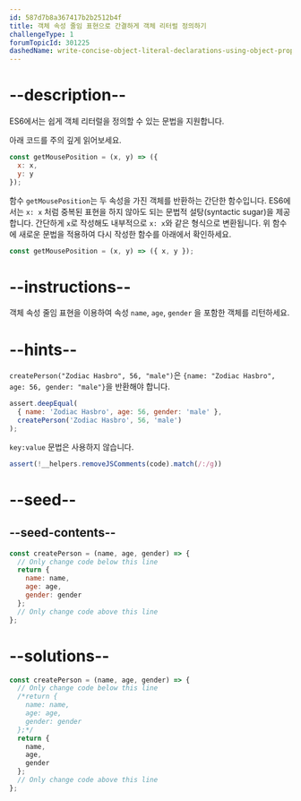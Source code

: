 ```yaml
---
id: 587d7b8a367417b2b2512b4f
title: 객체 속성 줄임 표현으로 간결하게 객체 리터럴 정의하기
challengeType: 1
forumTopicId: 301225
dashedName: write-concise-object-literal-declarations-using-object-property-shorthand
---
```


# --description--

ES6에서는 쉽게 객체 리터럴을 정의할 수 있는 문법을 지원합니다.

아래 코드를 주의 깊게 읽어보세요.

```js
const getMousePosition = (x, y) => ({
  x: x,
  y: y
});
```

함수 `getMousePosition`는 두 속성을 가진 객체를 반환하는 간단한 함수입니다. ES6에서는 `x: x` 처럼 중복된 표현을 하지 않아도 되는 문법적 설탕(syntactic sugar)을 제공합니다. 간단하게 `x`로 작성해도 내부적으로 `x: x`와 같은 형식으로 변환됩니다. 위 함수에 새로운 문법을 적용하여 다시 작성한 함수를 아래에서 확인하세요.

```js
const getMousePosition = (x, y) => ({ x, y });
```

# --instructions--

객체 속성 줄임 표현을 이용하여 속성 `name`, `age`, `gender` 을 포함한 객체를 리턴하세요.

# --hints--

`createPerson("Zodiac Hasbro", 56, "male")`은 `{name: "Zodiac Hasbro", age: 56, gender: "male"}`을 반환해야 합니다.

```js
assert.deepEqual(
  { name: 'Zodiac Hasbro', age: 56, gender: 'male' },
  createPerson('Zodiac Hasbro', 56, 'male')
);
```

`key:value` 문법은 사용하지 않습니다.

```js
assert(!__helpers.removeJSComments(code).match(/:/g))
```

# --seed--

## --seed-contents--

```js
const createPerson = (name, age, gender) => {
  // Only change code below this line
  return {
    name: name,
    age: age,
    gender: gender
  };
  // Only change code above this line
};
```

# --solutions--

```js
const createPerson = (name, age, gender) => {
  // Only change code below this line
  /*return {
    name: name,
    age: age,
    gender: gender
  };*/
  return {
    name,
    age,
    gender
  };
  // Only change code above this line
};
```
